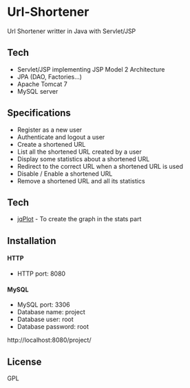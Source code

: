 Url-Shortener
=============

Url Shortener writter in Java with Servlet/JSP


 
Tech
-----------
* Servlet/JSP implementing JSP Model 2 Architecture
* JPA (DAO, Factories...)
* Apache Tomcat 7
* MySQL server


Specifications
----
*  Register as a new user
*  Authenticate and logout a user 
*  Create a shortened URL 
*  List all the shortened URL created by a user
*  Display some statistics about a shortened URL 
*  Redirect to the correct URL when a shortened URL is used 
*  Disable / Enable a shortened URL 
*  Remove a shortened URL and all its statistics 


Tech
-----------

* [jqPlot] - To create the graph in the stats part

Installation
--------------

#### HTTP
* HTTP port: 8080

#### MySQL
* MySQL port: 3306
* Database name: project
* Database user: root
* Database password: root

http://localhost:8080/project/

License
----

GPL

[jqPlot]:http://www.jqplot.com/
    